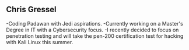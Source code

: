 ## Chris Gressel

-Coding Padawan with Jedi aspirations. 
-Currently working on a Master's Degree in IT with a Cybersecurity focus.
-I recently decided to focus on penetration testing and will take the pen-200 certification test for hacking with Kali Linux this summer.


